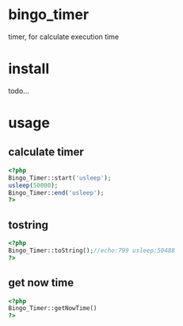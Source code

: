bingo_timer
===========

timer, for calculate execution time

install
==========

todo...

usage
===========

calculate timer
---------------

```php
<?php
Bingo_Timer::start('usleep');
usleep(50000);
Bingo_Timer::end('usleep');
?>
```
tostring
--------

```php
<?php
Bingo_Timer::toString();//echo:799 usleep:50488
?>
```


get now time
--------------------------------------


```php
<?php
Bingo_Timer::getNowTime()
?>
```
